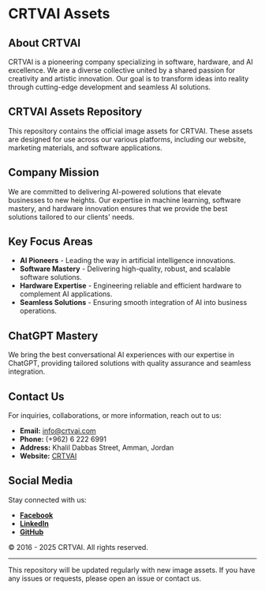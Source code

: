 # CRTVAI Assets

## About CRTVAI

CRTVAI is a pioneering company specializing in software, hardware, and AI excellence. We are a diverse collective united by a shared passion for creativity and artistic innovation. Our goal is to transform ideas into reality through cutting-edge development and seamless AI solutions.

## CRTVAI Assets Repository

This repository contains the official image assets for CRTVAI. These assets are designed for use across our various platforms, including our website, marketing materials, and software applications.

## Company Mission

We are committed to delivering AI-powered solutions that elevate businesses to new heights. Our expertise in machine learning, software mastery, and hardware innovation ensures that we provide the best solutions tailored to our clients' needs.

## Key Focus Areas

- **AI Pioneers** - Leading the way in artificial intelligence innovations.
- **Software Mastery** - Delivering high-quality, robust, and scalable software solutions.
- **Hardware Expertise** - Engineering reliable and efficient hardware to complement AI applications.
- **Seamless Solutions** - Ensuring smooth integration of AI into business operations.

## ChatGPT Mastery

We bring the best conversational AI experiences with our expertise in ChatGPT, providing tailored solutions with quality assurance and seamless integration.

## Contact Us

For inquiries, collaborations, or more information, reach out to us:

- **Email:** info@crtvai.com
- **Phone:** (+962) 6 222 6991
- **Address:** Khalil Dabbas Street, Amman, Jordan
- **Website:** [CRTVAI](https://crtvai.com)

## Social Media

Stay connected with us:

- **[Facebook](#)**
- **[LinkedIn](#)**
- **[GitHub](#)**

© 2016 - 2025 CRTVAI. All rights reserved.

---

This repository will be updated regularly with new image assets. If you have any issues or requests, please open an issue or contact us.
